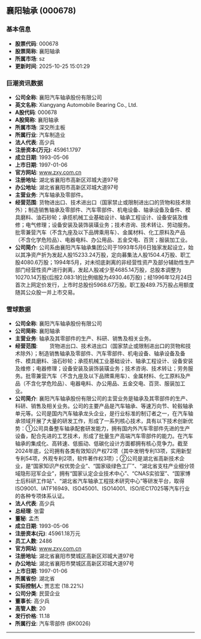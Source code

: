 ## 襄阳轴承 (000678)

### 基本信息

- **股票代码**: 000678
- **股票简称**: 襄阳轴承
- **所属市场**: sz
- **更新时间**: 2025-10-25 15:01:29

### 巨潮资讯数据

- **公司全称**: 襄阳汽车轴承股份有限公司
- **英文名称**: Xiangyang Automobile Bearing Co., Ltd.
- **A股代码**: 000678
- **A股简称**: 襄阳轴承
- **所属市场**: 深交所主板
- **所属行业**: 汽车制造业
- **法人代表**: 高少兵
- **注册资本(万元)**: 45961.1797
- **成立日期**: 1993-05-06
- **上市日期**: 1997-01-06
- **官方网站**: www.zxy.com.cn
- **注册地址**: 湖北省襄阳市高新区邓城大道97号
- **办公地址**: 湖北省襄阳市高新区邓城大道97号
- **主营业务**: 汽车轴承及零部件。
- **经营范围**: 货物进出口、技术进出口（国家禁止或限制进出口的货物和技术除外）；制造销售轴承及零部件、汽车零部件、机电设备、轴承设备及备件、模具磨料、油石砂轮；承揽机械工业基础设计、轴承工程设计、设备安装及维修；电气修理；设备安装及装饰装璜业务；技术咨询、技术转让、劳动服务。批零兼营汽车（不含九座及以下品牌乘用车）、金属材料、化工原料及产品（不含化学危险品）、电器电料、办公用品、五金交电、百货；服装加工业。
- **公司简介**: 公司系由襄阳汽车轴承集团公司于1993年5月6日独家发起设立，始以其净资产折为发起人股15233.24万股，定向募集法人股1504.4万股、职工股4080.6万股；1994年5月，对未彻底剥离的非经营性资产及部分辅助性生产部门经营性资产进行剥离，发起人股减少至4685.14万股，总股本调整为10270.14万股(后按2.083:1的比例缩股为4930.46万股)；经1996年12月24日首次上网定价发行，上市时总股份5968.67万股。职工股489.75万股占用额度随其公众股一并上市交易。

### 雪球数据

- **公司全称**: 襄阳汽车轴承股份有限公司
- **公司简称**: 襄阳轴承
- **主营业务**: 轴承及其零部件的生产、科研、销售及相关业务。
- **经营范围**: 　　货物进出口、技术进出口（国家禁止或限制进出口的货物和技术除外）；制造销售轴承及零部件、汽车零部件、机电设备、轴承设备及备件、模具磨料、油石砂轮；承揽机械工业基础设计、轴承工程设计、设备安装及维修；电器修理；设备安装及装饰装璜业务；技术咨询、技术转让；劳务服务。批零兼营汽车（不含九座及以下品牌乘用车）、金属材料、化工原料及产品（不含化学危险品）、电器电料、办公用品、五金交电、百货、服装加工业。
- **公司简介**: 襄阳汽车轴承股份有限公司的主营业务是轴承及其零部件的生产、科研、销售及相关业务。公司的主要产品是汽车轴承、等速万向节、轮毂轴承单元等。公司是国内汽车轴承龙头企业，是行业标准的制订者之一，在汽车轴承领域开展了大量的研发工作，形成了一系列核心技术，具有以下技术创新优势：①公司具备整车轴承配套研发能力，拥有国内外汽车零部件先进的生产设备，配合先进的工艺技术，形成了批量生产高端汽车零部件的能力。在汽车轴承的集成化、高转速、低振动、低碳化设计方面都拥有核心竞争力。截至2024年底，公司拥有各类有效知识产权72项（其中发明专利13项，实用新型专利54项，外观专利2项，软件著作权3项）；②公司是湖北省高新技术企业，是“国家知识产权优势企业”、“国家级绿色工厂”、“湖北省支柱产业细分领域隐形冠军企业”，拥有“国家认定企业技术中心”、“CNAS实验室”、“国家博士后科研工作站”、“湖北省汽车轴承工程技术研究中心”等研发平台，取得ISO9001、IATF16949、ISO45001、ISO14001、ISO/IEC17025等汽车行业的各种专项体系认证。
- **法人代表**: 高少兵
- **总经理**: 张雷
- **董秘**: 孟杰
- **成立日期**: 1993-05-06
- **注册资本(元)**: 45961.18万元
- **员工人数**: 2486
- **官方网站**: www.zxy.com.cn
- **注册地址**: 湖北省襄阳市樊城区高新区邓城大道97号
- **办公地址**: 湖北省襄阳市樊城区高新区邓城大道97号
- **上市日期**: 1997-01-06
- **所属省份**: 湖北省
- **实际控制人**: 贾志宏 (18.22%)
- **公司分类**: 民营企业
- **董事长**: 高少兵
- **高管人数**: 20
- **发行价格**: 11.18
- **所属行业**: 汽车零部件 (BK0026)

---